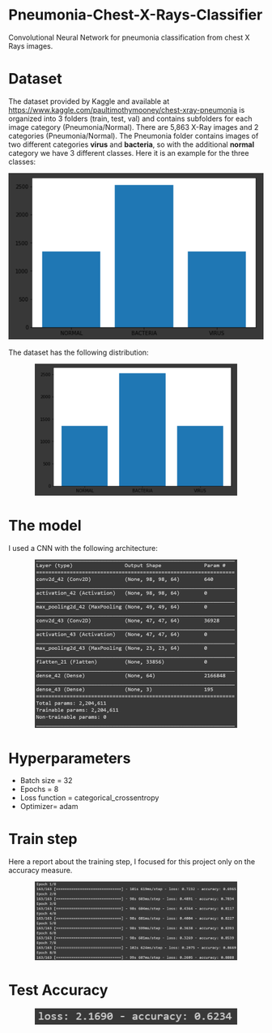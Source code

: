 # Pneumonia-Chest-X-Rays-Classifier
Convolutional Neural Network for pneumonia classification from chest X Rays images.

# Dataset
The dataset provided by Kaggle and available at https://www.kaggle.com/paultimothymooney/chest-xray-pneumonia is organized into 3 folders (train, test, val) and contains subfolders for each image category (Pneumonia/Normal). There are 5,863 X-Ray images and 2 categories (Pneumonia/Normal).
The Pneumonia folder contains images of two different categories **virus** and **bacteria**, so with the additional **normal** category we have 3 different classes.
Here it is an example for the three classes:

<div align="center">
    <img src="https://github.com/March-08/Pneumonia-Chest-X-Rays-Classifier/blob/main/image.png" width="800px"</img> 
</div>

The dataset has the following distribution:

<div align="center">
    <img src="https://github.com/March-08/Pneumonia-Chest-X-Rays-Classifier/blob/main/distribution.PNG" width="400px"</img> 
</div>


# The model
I used a CNN with the following architecture:

<div align="center">
    <img src="https://github.com/March-08/Pneumonia-Chest-X-Rays-Classifier/blob/main/architecture.PNG" width="400px"</img> 
</div>




# Hyperparameters
- Batch size = 32
- Epochs = 8
- Loss function = categorical_crossentropy
- Optimizer= adam

# Train step
Here a report about the training step, I focused for this project only on the accuracy measure.
<div align="center">
    <img src="https://github.com/March-08/Pneumonia-Chest-X-Rays-Classifier/blob/main/Train.PNG" width="400px"</img> 
</div>

# Test Accuracy
<div align="center">
    <img src="https://github.com/March-08/Pneumonia-Chest-X-Rays-Classifier/blob/main/Test.PNG" width="400px"</img> 
</div>





